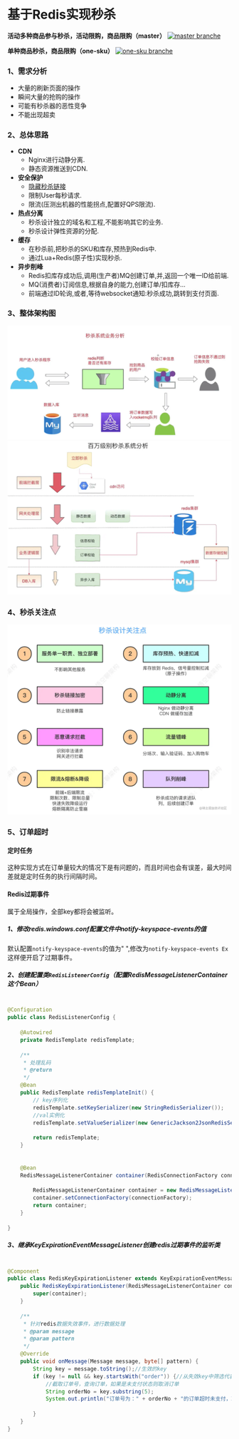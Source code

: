 # 基于Redis实现秒杀

**活动多种商品参与秒杀，活动限购，商品限购（master）**
[![master branche](https://colab.research.google.com/assets/colab-badge.svg)](https://github.com/LmingXie/seconddemo/tree/master)

**单种商品秒杀，商品限购（one-sku）**
[![one-sku branche](https://colab.research.google.com/assets/colab-badge.svg)](https://github.com/LmingXie/seconddemo/tree/one-sku)

### 1、需求分析

* 大量的刷新页面的操作
* 瞬间大量的抢购的操作
* 可能有秒杀器的恶性竞争
* 不能出现超卖

### 2、总体思路

* **CDN**
    * Nginx进行动静分离.
    * 静态资源推送到CDN.
* **安全保护**
    * [隐藏秒杀链接](https://www.cnblogs.com/myseries/p/11891132.html)
    * 限制User每秒请求.
    * 限流(压测出机器的性能拐点,配置好QPS限流).
* **热点分离**
    * 秒杀设计独立的域名和工程,不能影响其它的业务.
    * 秒杀设计弹性资源的分配.
* **缓存**
    * 在秒杀前,把秒杀的SKU和库存,预热到Redis中.
    * 通过Lua+Redis(原子性)实现秒杀.
* **异步削峰**
    * Redis扣库存成功后,调用(生产者)MQ创建订单,并,返回一个唯一ID给前端.
    * MQ(消费者)订阅信息,根据自身的能力,创建订单/扣库存…
    * 前端通过ID轮询,或者,等待websocket通知:秒杀成功,跳转到支付页面.

### 3、整体架构图

![](docs/framework.png)
![](docs/framework1.png)

### 4、秒杀关注点

![](docs/concerns.png)

### 5、订单超时

#### 定时任务

这种实现方式在订单量较大的情况下是有问题的，而且时间也会有误差，最大时间差就是定时任务的执行间隔时间。

#### Redis过期事件

属于全局操作，全部key都将会被监听。

##### 1、修改redis.windows.conf配置文件中notify-keyspace-events的值

默认配置``notify-keyspace-events``的值为" ",修改为``notify-keyspace-events Ex`` 这样便开启了过期事件。

##### 2、创建配置类``RedisListenerConfig``（配置RedisMessageListenerContainer这个Bean）

```java

@Configuration
public class RedisListenerConfig {

    @Autowired
    private RedisTemplate redisTemplate;

    /**
     * 处理乱码
     * @return
     */
    @Bean
    public RedisTemplate redisTemplateInit() {
        // key序列化
        redisTemplate.setKeySerializer(new StringRedisSerializer());
        //val实例化
        redisTemplate.setValueSerializer(new GenericJackson2JsonRedisSerializer());

        return redisTemplate;
    }


    @Bean
    RedisMessageListenerContainer container(RedisConnectionFactory connectionFactory) {

        RedisMessageListenerContainer container = new RedisMessageListenerContainer();
        container.setConnectionFactory(connectionFactory);
        return container;
    }

}
```

##### 3、继承KeyExpirationEventMessageListener创建redis过期事件的监听类

```java

@Component
public class RedisKeyExpirationListener extends KeyExpirationEventMessageListener {
    public RedisKeyExpirationListener(RedisMessageListenerContainer container) {
        super(container);
    }

    /**
     * 针对redis数据失效事件，进行数据处理
     * @param message
     * @param pattern
     */
    @Override
    public void onMessage(Message message, byte[] pattern) {
        String key = message.toString();//生效的key
        if (key != null && key.startsWith("order")) {//从失效key中筛选代表订单失效的key
            //截取订单号，查询订单，如果是未支付状态则取消订单
            String orderNo = key.substring(5);
            System.out.println("订单号为：" + orderNo + "的订单超时未支付，取消订单");

        }
    }
}
```
